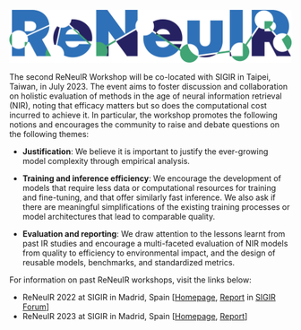 ![logo](/assets/img/2023-logo.png)

The second ReNeuIR Workshop will be co-located with SIGIR
in Taipei, Taiwan, in July 2023. The event aims to foster
discussion and collaboration  on holistic evaluation of
methods in the age of neural information  retrieval (NIR),
noting that efficacy matters but so does the computational
cost incurred to achieve it. In particular, the workshop promotes
the following notions and encourages the community to raise and
debate questions on the following themes:


* **Justification**: We believe it is important to justify the ever-growing model complexity through empirical analysis.

* **Training and inference efficiency**: We encourage the development of
models that require less data or computational resources for training and
fine-tuning, and that offer similarly fast inference. We also ask if there
are meaningful simplifications of the existing training processes or model
architectures that lead to comparable quality.

* **Evaluation and reporting**: We draw attention to the lessons learnt
from past IR studies and encourage a multi-faceted evaluation of NIR models
from quality to efficiency to environmental impact, and the design of
reusable models, benchmarks, and standardized metrics.


For information on past ReNeuIR workshops, visit the links below:

* ReNeuIR 2022 at SIGIR in Madrid, Spain [[Homepage](/2022/),
[Report](https://dl.acm.org/doi/abs/10.1145/3582900.3582916)
in [SIGIR Forum](https://sigir.org/wp-content/uploads/2023/01/p12.pdf)]
* ReNeuIR 2023 at SIGIR in Madrid, Spain [[Homepage](/2023/),
[Report](https://doi.org/10.1145/3539618.3591922)]
